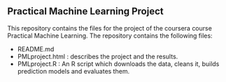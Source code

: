 ## Practical Machine Learning Project

This repository contains the files for the project of the coursera course Practical Machine Learning. The repository contains the following files:

- README.md 
- PMLproject.html : describes the project and the results.
- PMLproject.R : An R script which downloads the data, cleans it, builds prediction models and evaluates them.




